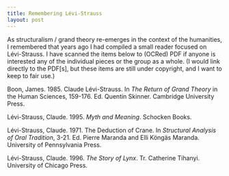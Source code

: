 ```yaml
---
title: Remembering Lévi-Strauss
layout: post
---
```


As structuralism / grand theory re-emerges in the context of the humanities, I remembered that years ago I had compiled a small reader focused on Lévi-Strauss. I have scanned the items below to (OCRed) PDF if anyone is interested any of the individual pieces or the group as a whole. (I would link directly to the PDF[s], but these items are still under copyright, and I want to keep to fair use.)

Boon, James. 1985. Claude Lévi-Strauss. In *The Return of Grand Theory* in the Human Sciences, 159-176. Ed. Quentin Skinner. Cambridge University Press. 

Lévi-Strauss, Claude. 1995. *Myth and Meaning*. Schocken Books. 

Lévi-Strauss, Claude. 1971. The Deduction of Crane. In *Structural Analysis of Oral Tradition*, 3-21. Ed. Pierre Maranda and Elli Köngäs Maranda. University of Pennsylvania Press. 

Lévi-Strauss, Claude. 1996. *The Story of Lynx*. Tr. Catherine Tihanyi. University of Chicago Press. 